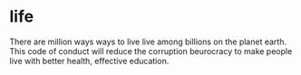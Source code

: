 # life
There are million ways ways to live live among billions on the planet earth. This code of conduct will reduce the corruption beurocracy to make people live with better health, effective education. 
